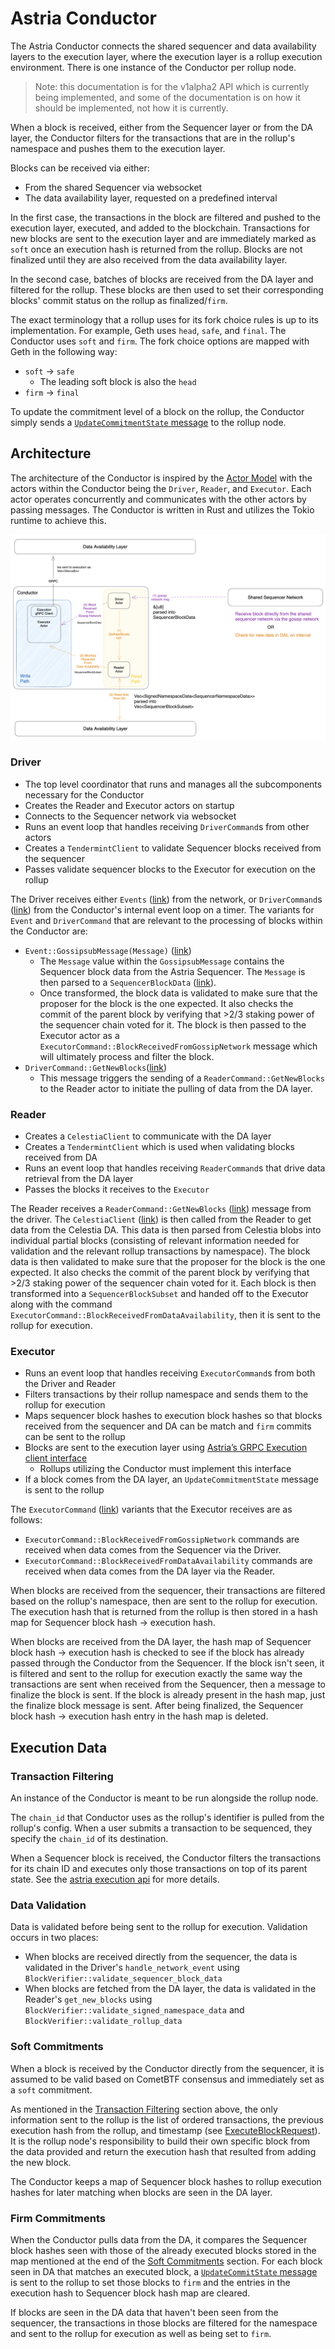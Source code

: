 # Astria Conductor

The Astria Conductor connects the shared sequencer and data availability layers
to the execution layer, where the execution layer is a rollup execution
environment. There is one instance of the Conductor per rollup node.

> Note: this documentation is for the v1alpha2 API which is currently being
> implemented, and some of the documentation is on how it should be implemented,
> not how it is currently.

When a block is received, either from the Sequencer layer or from the DA layer,
the Conductor filters for the transactions that are in the rollup's namespace
and pushes them to the execution layer.

Blocks can be received via either:

- From the shared Sequencer via websocket
- The data availability layer, requested on a predefined interval

In the first case, the transactions in the block are filtered and pushed to the
execution layer, executed, and added to the blockchain. Transactions for new
blocks are sent to the execution layer and are immediately marked as `soft` once
an execution hash is returned from the rollup. Blocks are not finalized until
they are also received from the data
availability layer.

In the second case, batches of blocks are received from the DA layer and
filtered for the rollup. These blocks are then used to set their corresponding
blocks' commit status on the rollup as finalized/`firm`.

The exact terminology that a rollup uses for its fork choice rules is up to its
implementation. For example, Geth uses `head`, `safe`, and `final`. The
Conductor uses `soft` and `firm`. The fork choice options are mapped
with Geth in the following way:

- `soft` -> `safe`
  - The leading soft block is also the `head`
- `firm` -> `final`

To update the commitment level of a block on the rollup, the Conductor simply sends a
[`UpdateCommitmentState` message](https://buf.build/astria/astria/docs/main:astria.execution.v1alpha2#astria.execution.v1alpha2.ExecutionService.UpdateCommitmentState) to the rollup node.

## Architecture

The architecture of the Conductor is inspired by the [Actor
Model](https://en.wikipedia.org/wiki/Actor_model) with the actors within the
Conductor being the `Driver`, `Reader`, and `Executor`. Each actor operates
concurrently and communicates with the other actors by passing messages. The
Conductor is written in Rust and utilizes the Tokio runtime to achieve this.

![Conductor Architecture](assets/conductor-architecture.png)

### Driver

- The top level coordinator that runs and manages all the subcomponents necessary for the Conductor
- Creates the Reader and Executor actors on startup
- Connects to the Sequencer network via websocket
- Runs an event loop that handles receiving `DriverCommand`s from other actors
- Creates a `TendermintClient` to validate Sequencer blocks received from the
  sequencer
-  Passes validate sequencer blocks to the Executor for execution on the rollup

The Driver receives either `Events` ([link](https://github.com/astriaorg/astria/blob/6e71a76fa52c522ffdcabcd9d659e4de765d9d61/crates/astria-gossipnet/src/network_stream.rs#L39))
from the network, or `DriverCommand`s ([link](https://github.com/astriaorg/astria/blob/6e71a76fa52c522ffdcabcd9d659e4de765d9d61/crates/astria-conductor/src/driver.rs#L54))
from the Conductor's internal event loop on a timer. The variants for `Event`
and `DriverCommand` that are relevant to the processing of blocks within the
Conductor are:

- `Event::GossipsubMessage(Message)` ([link](https://github.com/astriaorg/astria/blob/6e71a76fa52c522ffdcabcd9d659e4de765d9d61/crates/astria-gossipnet/src/network_stream.rs#L50))
  - The `Message` value within the `GossipsubMessage` contains the Sequencer
    block data from the Astria Sequencer. The `Message` is then parsed to a `SequencerBlockData` ([link](https://github.com/astriaorg/astria/blob/6e71a76fa52c522ffdcabcd9d659e4de765d9d61/crates/astria-sequencer-types/src/sequencer_block_data.rs#L39)).
  - Once transformed, the block data is validated to   make sure that the
    proposer for the block is the one expected. It also checks the commit of the
    parent block by verifying that >2/3 staking power of the sequencer chain
    voted for it. The block is then passed to the Executor actor as a
    `ExecutorCommand::BlockReceivedFromGossipNetwork` message which will ultimately process and filter the block.
- `DriverCommand::GetNewBlocks`([link](https://github.com/astriaorg/astria/blob/3c4e47dbe1818e4228691d6bfd2b2143a06f1a6e/crates/astria-conductor/src/driver.rs#L54))
  - This message triggers the sending of a `ReaderCommand::GetNewBlocks` to
    the Reader actor to initiate the pulling of data from the DA layer.

### Reader

- Creates a `CelestiaClient` to communicate with the DA layer
- Creates a `TendermintClient` which is used when validating blocks received
  from DA
- Runs an event loop that handles receiving `ReaderCommand`s that drive data
  retrieval from the DA layer
- Passes the blocks it receives to the `Executor`

The Reader receives a `ReaderCommand::GetNewBlocks`
([link](https://github.com/astriaorg/astria/blob/3c4e47dbe1818e4228691d6bfd2b2143a06f1a6e/crates/astria-conductor/src/driver.rs#L54))
message from the driver. The `CelestiaClient`
([link](https://github.com/astriaorg/astria/blob/3c4e47dbe1818e4228691d6bfd2b2143a06f1a6e/crates/astria-sequencer-relayer/src/data_availability.rs#L244))
is then called from the Reader to get data from the Celestia DA. This data is
then parsed from Celestia blobs into individual partial blocks (consisting of
relevant information needed for validation and the relevant rollup transactions by
namespace).
The block data is then validated to make sure that the proposer for the block is
the one expected. It also checks the commit of the parent block by verifying
that >2/3 staking power of the sequencer chain voted for it. Each block is then
transformed into a `SequencerBlockSubset` and handed off to the Executor along
with the command `ExecutorCommand::BlockReceivedFromDataAvailability`, then it
is sent to the rollup for execution.

### Executor

- Runs an event loop that handles receiving `ExecutorCommand`s from both the
  Driver and Reader
- Filters transactions by their rollup namespace and sends them to the rollup
  for execution
- Maps sequencer block hashes to execution block hashes so that blocks received
  from the sequencer and DA can be match and `firm` commits can be sent to the rollup
- Blocks are sent to the execution layer using [Astria’s GRPC Execution client
  interface](https://buf.build/astria/astria/docs/main:astria.execution.v1alpha2)
  - Rollups utilizing the Conductor must implement this interface
- If a block comes from the DA layer, an `UpdateCommitmentState` message is sent to the
  rollup

The `ExecutorCommand`
([link](https://github.com/astriaorg/astria/blob/eeffd2dc24ec14cbc7a3b3197ec2a3c099a78605/crates/astria-conductor/src/executor.rs#L81))
variants that the Executor receives are as follows:

- `ExecutorCommand::BlockReceivedFromGossipNetwork` commands are received when
  data comes from the Sequencer via the Driver.
- `ExecutorCommand::BlockReceivedFromDataAvailability` commands are received
  when data comes from the DA layer via the Reader.

When blocks are received from the sequencer, their transactions are
filtered based on the rollup's namespace, then are sent to the rollup for
execution. The execution hash that is returned from the rollup is then stored in
a hash map for Sequencer block hash -> execution hash.

When blocks are received from the DA layer, the hash map of Sequencer block hash
-> execution hash is checked to see if the block has already passed through the
Conductor from the Sequencer. If the block isn't seen, it is filtered and sent
to the rollup for execution exactly the same way the transactions are sent when
received from the Sequencer, then a message to finalize the block is sent. If
the block is already present in the hash map, just the finalize block message is
sent. After being finalized, the Sequencer block hash -> execution hash entry in
the hash map is deleted.

## Execution Data

### Transaction Filtering

An instance of the Conductor is meant to be run alongside the rollup node.

The `chain_id` that Conductor uses as the rollup's identifier is pulled from the
rollup's config. When a user submits a transaction to be sequenced, they specify
the `chain_id` of its destination.

When a Sequencer block is received, the Conductor
filters the transactions for its chain ID and executes only those transactions
on top of its parent state. See the [astria execution
api](https://github.com/astriaorg/astria/blob/main/specs/execution-api.md) for more details.

### Data Validation

Data is validated before being sent to the rollup for execution. Validation
occurs in two places:

- When blocks are received directly from the sequencer, the data is validated in the
  Driver's `handle_network_event` using
  `BlockVerifier::validate_sequencer_block_data`
- When blocks are fetched from the DA layer, the data is validated in the Reader's
  `get_new_blocks` using `BlockVerifier::validate_signed_namespace_data` and
  `BlockVerifier::validate_rollup_data`

### Soft Commitments

When a block is received by the Conductor directly from the sequencer, it
is assumed to be valid based on CometBTF consensus and immediately set as a `soft` commitment.

As mentioned in the [Transaction Filtering](#transaction-filtering) section
above, the only information sent to the rollup is the list of ordered
transactions, the previous execution hash from the rollup, and timestamp (see
[ExecuteBlockRequest](https://buf.build/astria/astria/docs/main:astria.execution.v1alpha2#astria.execution.v1alpha2.ExecuteBlockRequest)).
It is the rollup node's responsibility to build their own specific block from
the data provided and return the execution hash that resulted from adding the new block.

The Conductor keeps a map of Sequencer block hashes to rollup execution hashes
for later matching when blocks are seen in the DA layer.

### Firm Commitments

When the Conductor pulls data from the DA, it compares the Sequencer block
hashes seen with those of the already executed blocks stored in the map
mentioned at the end of the [Soft Commitments](#soft-commitments) section. For
each block seen in DA that matches an executed block, a [`UpdateCommitState` message](https://buf.build/astria/astria/docs/main:astria.execution.v1alpha2#astria.execution.v1alpha2.ExecutionService.UpdateCommitmentState)
is sent to the rollup to set those blocks to `firm` and the entries in the
execution hash to Sequencer block hash map are cleared.

If blocks are seen in the DA data that haven't been seen from the sequencer, the
transactions in those blocks are filtered for the namespace and sent to the
rollup for execution as well as being set to `firm`.
